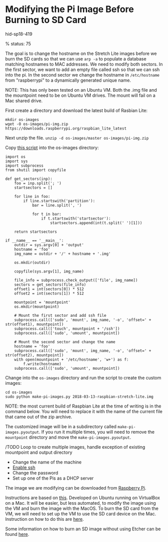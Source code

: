 # Modifying the Pi Image Before Burning to SD Card

hid-sp18-419

% status: 75

The goal is to change the hostname on the Stretch Lite images before we burn the SD cards so 
that we can use `arp -a` to populate a database matching hostnames to MAC addresses. We need 
to modify both sectors. In the first sector, we want to add an empty file called ssh so that 
we can ssh into the pi. In the second sector we change the hostname in `/etc/hostname` from 
"raspberrypi" to a dynamically generated unique name. 

NOTE: This has only been tested on an Ubuntu VM. Both the .img file and the mountpoint 
need to be on Ubuntu VM drives. The mount will fail on a Mac shared drive. 

First create a directory and download the latest build of Rasbian Lite:
```
mkdir os-images
wget -O os-images/pi-img.zip https://downloads.raspberrypi.org/raspbian_lite_latest
```
Next unzip the file.
`unzip -d os-images/master os-images/pi-img.zip`

Copy [this script](https://github.com/cloudmesh-community/hid-sp18-419/blob/master/project-code/pi-config/make-pi-images.py) 
into the os-images directory:
```#!/usr/bin/python
import os
import sys
import subprocess
from shutil import copyfile

def get_sectors(inp):
    foo = inp.split('; ')
    startsectors = []

    for line in foo:
        if line.startswith('partition'):
            bar = line.split(', ')

            for t in bar:
                if t.startswith('startsector'):
                    startsectors.append(int(t.split(' ')[1]))

    return startsectors

if __name__ == '__main__':
    outdir = sys.argv[0] + 'output'
    hostname = 'foo'
    img_name = outdir + '/' + hostname + '.img'

    os.mkdir(outdir)
    
    copyfile(sys.argv[1], img_name)
    
    file_info = subprocess.check_output(['file', img_name])
    sectors = get_sectors(file_info)
    offset1 = int(sectors[0]) * 512
    offset2 = int(sectors[1]) * 512

    mountpoint = 'mountpoint'
    os.mkdir(mountpoint)

    # Mount the first sector and add ssh file
    subprocess.call(['sudo', 'mount', img_name, '-o', 'offset=' + str(offset1), mountpoint])
    subprocess.call(['touch', mountpoint + '/ssh'])
    subprocess.call(['sudo', 'umount', mountpoint])

    # Mount the second sector and change the name
    hostname = 'foo'
    subprocess.call(['sudo', 'mount', img_name, '-o', 'offset=' + str(offset2), mountpoint])
    with open(mountpoint + '/etc/hostname', 'w+') as f:
        f.write(hostname)
    subprocess.call(['sudo', 'umount', mountpoint])
```
 
Change into the `os-images` directory and run the script to create the custom images:

```
cd os-images
sudo python make-pi-images.py 2018-03-13-raspbian-stretch-lite.img
```
NOTE: the most current build of Raspbian Lite at the time of writing is in the command below.
You will need to replace it with the name of the current file that came out of the zip archive.

The customized image will be in a subdirectory called `make-pi-images.pyoutput`. If you run it multiple 
times, you will need to remove the `mountpoint` directory and move the `make-pi-images.pyoutput`.

/TODO Loop to create multiple images, handle exception of existing mountpoint and output directory

- Change the name of the machine
- [Enable ssh](https://www.raspberrypi.org/documentation/remote-access/ssh/)
- Change the password
- Set up one of the Pis as a DHCP server

The image we are modifying can be downloaded from [Raspberry Pi](https://downloads.raspberrypi.org/raspbian_lite_latest).

Instructions are based on 
[this](http://blog.videgro.net/2015/11/modify-disk-image-raspbian/). 
Developed on Ubuntu running on VirtualBox on a Mac. It will be easier,
but less automated, to modify the image using the VM and burn the image 
with the MacOS. To burn the SD card from the VM, we will need to set up the 
VM to use the SD card device on the Mac. Instruction on how to do this are 
[here](https://superuser.com/questions/373463/how-to-access-an-sd-card-from-a-virtual-machine).

Some information on how to burn an SD image without using Etcher can be found 
[here](https://www.macworld.co.uk/how-to/mac/how-to-set-up-raspberry-pi-3-with-mac-3637490/). 

